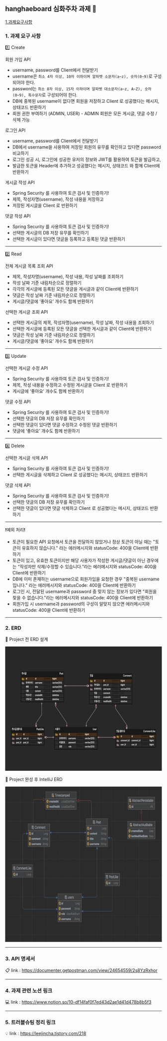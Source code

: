 ## hanghaeboard 심화주차 과제 🚀

[1.과제요구사항](#과제-요구-사항)

### 1. 과제 요구 사항
1️⃣ Create 

회원 가입 API
- username, password를 Client에서 전달받기
- username은  `최소 4자 이상, 10자 이하이며 알파벳 소문자(a~z), 숫자(0~9)`로 구성되어야 한다.
- password는  `최소 8자 이상, 15자 이하이며 알파벳 대소문자(a~z, A~Z), 숫자(0~9), 특수문자`로 구성되어야 한다.
- DB에 중복된 username이 없다면 회원을 저장하고 Client 로 성공했다는 메시지, 상태코드 반환하기
- 회원 권한 부여하기 (ADMIN, USER) - ADMIN 회원은 모든 게시글, 댓글 수정 / 삭제 가능
        
로그인 API
- username, password를 Client에서 전달받기
- DB에서 username을 사용하여 저장된 회원의 유무를 확인하고 있다면 password 비교하기
- 로그인 성공 시, 로그인에 성공한 유저의 정보와 JWT를 활용하여 토큰을 발급하고, 
- 발급한 토큰을 Header에 추가하고 성공했다는 메시지, 상태코드 와 함께 Client에 반환하기
   
게시글 작성 API
- Spring Security 를 사용하여 토큰 검사 및 인증하기!
- 제목, 작성자명(username), 작성 내용을 저장하고
- 저장된 게시글을 Client 로 반환하기
    
댓글 작성 API
- Spring Security 를 사용하여 토큰 검사 및 인증하기!
- 선택한 게시글의 DB 저장 유무를 확인하기
- 선택한 게시글이 있다면 댓글을 등록하고 등록된 댓글 반환하기
    
 -------------------------------------------------
2️⃣ Read

전체 게시글 목록 조회 API
- 제목, 작성자명(username), 작성 내용, 작성 날짜를 조회하기
- 작성 날짜 기준 내림차순으로 정렬하기
- 각각의 게시글에 등록된 모든 댓글을 게시글과 같이 Client에 반환하기
- 댓글은 작성 날짜 기준 내림차순으로 정렬하기
- 게시글/댓글에 ‘좋아요’ 개수도 함께 반환하기
    
선택한 게시글 조회 API
- 선택한 게시글의 제목, 작성자명(username), 작성 날짜, 작성 내용을 조회하기 
- 선택한 게시글에 등록된 모든 댓글을 선택한 게시글과 같이 Client에 반환하기
- 댓글은 작성 날짜 기준 내림차순으로 정렬하기
- 게시글/댓글에 ‘좋아요’ 개수도 함께 반환하기

------------------------------------------------------
3️⃣ Update

선택한 게시글 수정 API
- Spring Security 를 사용하여 토큰 검사 및 인증하기!
- 제목, 작성 내용을 수정하고 수정된 게시글을 Client 로 반환하기
- 게시글에 ‘좋아요’ 개수도 함께 반환하기

댓글 수정 API
- Spring Security 를 사용하여 토큰 검사 및 인증하기!
- 선택한 댓글의 DB 저장 유무를 확인하기
- 선택한 댓글이 있다면 댓글 수정하고 수정된 댓글 반환하기
- 댓글에 ‘좋아요’ 개수도 함께 반환하기

----------------------------------------------------------
4️⃣ Delete

선택한 게시글 삭제 API
- Spring Security 를 사용하여 토큰 검사 및 인증하기!
- 선택한 게시글을 삭제하고 Client 로 성공했다는 메시지, 상태코드 반환하기

댓글 삭제 API
- Spring Security 를 사용하여 토큰 검사 및 인증하기!
- 선택한 댓글의 DB 저장 유무를 확인하기
- 선택한 댓글이 있다면 댓글 삭제하고 Client 로 성공했다는 메시지, 상태코드 반환하기

----------------------------
❗️예외 처리❗️

- 토큰이 필요한 API 요청에서 토큰을 전달하지 않았거나 정상 토큰이 아닐 때는 "토큰이 유효하지 않습니다." 라는 에러메시지와 statusCode: 400을 Client에 반환하기
- 토큰이 있고, 유효한 토큰이지만 해당 사용자가 작성한 게시글/댓글이 아닌 경우에는 “작성자만 삭제/수정할 수 있습니다.”라는 에러메시지와 statusCode: 400을 Client에 반환하기
- DB에 이미 존재하는 username으로 회원가입을 요청한 경우 "중복된 username 입니다." 라는 에러메시지와 statusCode: 400을 Client에 반환하기
- 로그인 시, 전달된 username과 password 중 맞지 않는 정보가 있다면 "회원을 찾을 수 없습니다."라는 에러메시지와 statusCode: 400을 Client에 반환하기
- 회원가입 시 username과 password의 구성이 알맞지 않으면 에러메시지와 statusCode: 400을 Client에 반환하기

-------------------------------

### 2. ERD 

📍 Project 전 ERD 설계 

<img src="./ERD.png" height="400px" width="800px"></img>

📍 Project 완성 후 IntelliJ ERD 

<img src="./ERDinIJ.png" height="500px" width="800px"></img>

--------------------------------

### 3. API 명세서

📋 link : <https://documenter.getpostman.com/view/24654559/2s8YzRxhor>

------------------------------------

### 4. 과제 관련 노션 링크 

💻 link : <https://www.notion.so/10-df14faf0f7ed43d2ae1d41d478b8b5f3>

--------------------------------------

### 5. 트러블슈팅 정리 링크

💡 link : <https://leejincha.tistory.com/218>
